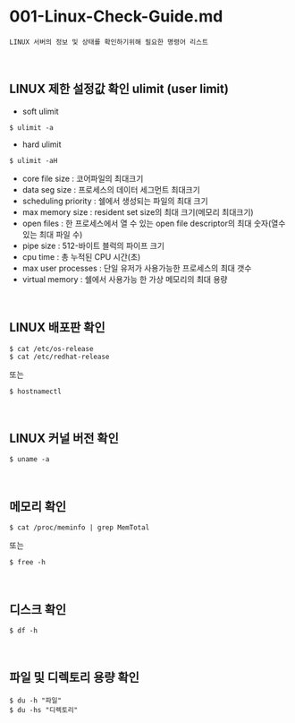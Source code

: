 # 001-Linux-Check-Guide.md
~~~
LINUX 서버의 정보 및 상태를 확인하기위해 필요한 명령어 리스트
~~~
<br>

## LINUX 제한 설정값 확인 ulimit (user limit)
- soft ulimit
```shell
$ ulimit -a
```
- hard ulimit
```shell
$ ulimit -aH
```
- core file size : 코어파일의 최대크기
- data seg size : 프로세스의 데이터 세그먼트 최대크기
- scheduling priority : 쉘에서 생성되는 파일의 최대 크기
- max memory size : resident set size의 최대 크기(메모리 최대크기)
- open files : 한 프로세스에서 열 수 있는 open file descriptor의 최대 숫자(열수 있는 최대 파일 수)
- pipe size : 512-바이트 블럭의 파이프 크기
- cpu time : 총 누적된 CPU 시간(초)
- max user processes : 단일 유저가 사용가능한 프로세스의 최대 갯수
- virtual memory : 쉘에서 사용가능 한 가상 메모리의 최대 용량
<br>

## LINUX 배포판 확인
```shell
$ cat /etc/os-release
$ cat /etc/redhat-release
```
또는
```shell
$ hostnamectl 
```
<br>

## LINUX 커널 버전 확인
```shell
$ uname -a
```
<br>

## 메모리 확인
```shell
$ cat /proc/meminfo | grep MemTotal
```
또는
```shell
$ free -h
```
<br>

## 디스크 확인 
```shell
$ df -h
```
<br>

## 파일 및 디렉토리 용량 확인
```shell
$ du -h "파일"
$ du -hs "디렉토리" 
```
<br><br>
